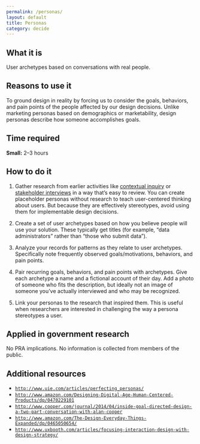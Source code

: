 ```yaml
---
permalink: /personas/
layout: default
title: Personas
category: decide
---
```


## What it is

User archetypes based on conversations with real people.

## Reasons to use it

To ground design in reality by forcing us to consider the goals, behaviors, and pain points of the people affected by our design decisions. Unlike marketing personas based on demographics or marketability, design personas describe how someone accomplishes goals.

## Time required

**Small:** 2–3 hours

## How to do it

1. Gather research from earlier activities like [contextual inquiry](../contextual-inquiry/) or [stakeholder interviews](../stakeholder-and-user-interviews) in a way that’s easy to review. You can create placeholder personas without research to teach user-centered thinking about users. But because they are effectively stereotypes, avoid using them for implementable design decisions.

2. Create a set of user archetypes based on how you believe people will use your solution. These typically get titles (for example, “data administrators” rather than “those who submit data”).

3. Analyze your records for patterns as they relate to user archetypes. Specifically note frequently observed goals/motivations, behaviors, and pain points.

4. Pair recurring goals, behaviors, and pain points with archetypes. Give each archetype a name and a fictional account of their day. Add a photo of someone who fits the description, but ideally not an image of someone you’ve actually interviewed and who may be recognized.

5. Link your personas to the research that inspired them. This is useful when researchers are interested in challenging the way a persona stereotypes a user.

## Applied in government research

No PRA implications. No information is collected from members of the public.

## Additional resources

- [`http://www.uie.com/articles/perfecting_personas/`](http://www.uie.com/articles/perfecting_personas/)
- [`http://www.amazon.com/Designing-Digital-Age-Human-Centered-Products/dp/0470229101`](http://www.amazon.com/Designing-Digital-Age-Human-Centered-Products/dp/0470229101)
- [`http://www.cooper.com/journal/2014/04/inside-goal-directed-design-a-two-part-conversation-with-alan-cooper`](http://www.cooper.com/journal/2014/04/inside-goal-directed-design-a-two-part-conversation-with-alan-cooper)
- [`http://www.amazon.com/The-Design-Everyday-Things-Expanded/dp/0465050654/`](http://www.amazon.com/The-Design-Everyday-Things-Expanded/dp/0465050654/)
- [`http://www.uxbooth.com/articles/focusing-interaction-design-with-design-strategy/`](http://www.uxbooth.com/articles/focusing-interaction-design-with-design-strategy/)
